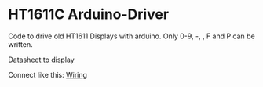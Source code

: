 # HT1611C Arduino-Driver

Code to drive old HT1611 Displays with arduino.
Only 0-9, -, <SPACE>, F and P can be written.
  
[Datasheet to display](http://ua4nx.qrz.ru/fail/HT1611.pdf)

Connect like this:
[Wiring](https://github.com/kkuez/HT1611C-Driver/blob/master/Schaltbild.png?raw=true)
